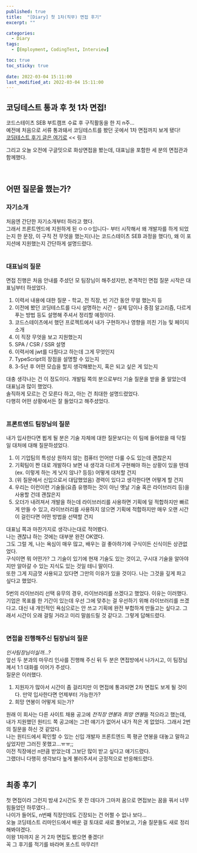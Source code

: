 ```yaml
---
published: true
title:  "[Diary] 첫 1차(직무) 면접 후기"
excerpt: ""

categories:
  - Diary
tags:
  - [Employment, CodingTest, Interview]

toc: true
toc_sticky: true
 
date: 2022-03-04 15:11:00
last_modified_at: 2022-03-04 15:11:00
---
```


## 코딩테스트 통과 후 첫 1차 면접!

코드스테이츠 SEB 부트캠프 수료 후 구직활동을 한 지 n주...  
예전에 처음으로 서류 통과돼서 코딩테스트를 봤던 곳에서 1차 면접까지 보게 됐다!  
[코딩테스트 후기 글은 여기로](https://siri-syl.github.io/diary/diary-first-coding-test/) << 링크  

그리고 오늘 오전에 구글밋으로 화상면접을 봤는데, 대표님을 포함한 세 분의 면접관과 함께했다.  

<br>

## 어떤 질문을 했는가?

### 자기소개
처음엔 간단한 자기소개부터 하라고 했다.  
그래서 프론트엔드에 지원하게 된 ㅇㅇㅇ입니다- 부터 시작해서 왜 개발자를 하게 되었는지 한 문장, 이 구직 전 무엇을 했는지(나는 코드스테이츠 SEB 과정을 했다!), 왜 이 포지션에 지원했는지 간단하게 설명드렸다.  
<br>

### 대표님의 질문
면접 진행은 처음 안내를 주셨던 모 팀장님이 해주셨지만, 본격적인 면접 질문 시작은 대표님부터 하셨었다.  
1. 이력서 내용에 대한 질문 - 학교, 전 직장, 빈 기간 동안 무얼 했는지 등 
2. 이전에 봤던 코딩테스트를 다시 설명하는 시간 - 실제 답이나 중점 알고리즘, 다르게 푸는 방법 등도 설명해 주셔서 정리할 예정이다.
3. 코드스테이츠에서 했던 프로젝트에서 내가 구현하거나 영향을 끼친 기능 및 페이지 소개  
4. 이 직장 무엇을 보고 지원했는지  
5. SPA / CSR / SSR 설명  
6. 이력서에 jwt를 다뤘다고 하는데 그게 무엇인지  
7. TypeScript의 장점을 설명할 수 있는지  
8. 3-5년 후 어떤 모습을 할지 생각해봤는지, 혹은 되고 싶은 게 있는지

대충 생각나는 건 이 정도이다.
개발팀 쪽의 분으로부터 기술 질문을 받을 줄 알았는데 대표님과 많이 했었다.  
솔직하게 모르는 건 모른다 하고, 아는 건 최대한 설명드렸었다.  
다행히 어떤 상황에서든 잘 들었다고 해주셨었다.  
<br>

### 프론트엔드 팀장님의 질문
내가 입사한다면 뵙게 될 분은 기술 자체에 대한 질문보다는 이 팀에 들어왔을 때 닥칠 일 대처에 대해 질문하셨었다.  
1. 이 기업팀의 특성상 원하지 않는 컴퓨터 언어만 다룰 수도 있는데 괜찮은지  
2. 기획팀이 짠 대로 개발하다 보면 내 생각과 다르게 구현해야 하는 상황이 있을 텐데(ex. 이렇게 하는 게 낫지 않나? 등등) 어떻게 대처할 건지  
3. (위 질문에서 신입으로서 대답했었음) 경력이 있다고 생각한다면 어떻게 할 건지  
4. 우리는 이런이런 기술들(요즘 유행하는 것이 아닌 옛날 기술 혹은 라이브러리 등)을 사용할 건데 괜찮은지  
5. 오더가 내려져서 개발을 하는데 라이브러리를 사용하면 기획에 덜 적합하지만 빠르게 만들 수 있고, 라이브러리를 사용하지 않으면 기획에 적합하지만 매우 오랜 시간이 걸린다면 어떤 방법을 선택할 건지  

대표님 쪽과 마찬가지로 생각나는대로 적어봤다.  
나는 괜찮냐 하는 것에는 대부분 완전 OK였다.  
그도 그럴 게, 나는 욕심이 매우 많고, 배우는 걸 좋아하기에 구식이든 신식이든 상관없었다.  
구식이면 뭐 어떤가? 그 기술이 있기에 현재 기술도 있는 것이고, 구시대 기술을 알아야지만 알아갈 수 있는 지식도 있는 것일 테니 말이다.  
또한 그게 지금껏 사용되고 있다면 그만의 이유가 있을 것이다. 나는 그것을 깊게 파고 싶다고 했었다.  

5번의 라이브러리 선택 유무의 경우, 라이브러리를 쓰겠다고 했었다. 이유는 이러했다.  
기업은 목표를 한 기간이 있는데 우선 그에 맞추는 걸 우선하기 위해 라이브러리를 쓰겠다고. 대신 내 개인적인 욕심으로는 안 쓰고 기획에 완전 부합하게 만들고는 싶다고. 그래서 시간이 오래 걸릴 거라고 미리 말씀드릴 것 같다고. 그렇게 답해드렸다.  
<br>

### 면접을 진행해주신 팀장님의 질문
_인사팀장님이실까...?_  
앞선 두 분과의 마무리 인사를 진행해 주신 뒤 두 분은 면접방에서 나가시고, 이 팀장님께서 1:1 대화를 이어가 주셨다.  
질문은 이러했다.  
1. 지원자가 많아서 시간이 좀 걸리지만 이 면접에 통과되면 2차 면접도 보게 될 것이다. 만약 입사한다면 언제부터 가능한가?
2. 희망 연봉이 어떻게 되는가?  

원래 이 회사는 다른 사이트 채용 공고에 *전직장 연봉*과 *희망 연봉*을 적으라고 했는데, 내가 지원했던 원티드 쪽 공고에는 그런 얘기가 없어서 내가 적은 게 없었다. 그래서 2번의 질문을 하신 것 같았다.  
나는 원티드에서 확인할 수 있는 신입 개발자 프론트엔드 쪽 평균 연봉을 대놓고 말하고 싶었지만 그러진 못했고...ㅠㅠ;;  
이전 직장에선 n만큼 받았는데 그보단 많이 받고 싶다고 얘기드렸다.  
그랬더니 다행히 생각보다 높게 불러주셔서 긍정적으로 반응해드렸다.  
<br>

## 최종 후기
첫 면접이라 그런지 밤새 2시간도 못 잔 데다가 그마저 꿈으로 면접보는 꿈을 꿔서 너무 힘들었던 하루였다...  
나이가 들어도, n번째 직장인데도 긴장되는 건 어쩔 수 없나 보다...  
오늘 코딩테스트 리마인드에서 배운 걸 토대로 새로 풀어보고, 기술 질문들도 새로 정리해봐야겠다.  
이왕 1차까지 온 거 2차 면접도 봤으면 좋겠다!  
꼭 그 후기를 적기를 바라며 포스트 마무리!!  

<br>  
<br>

